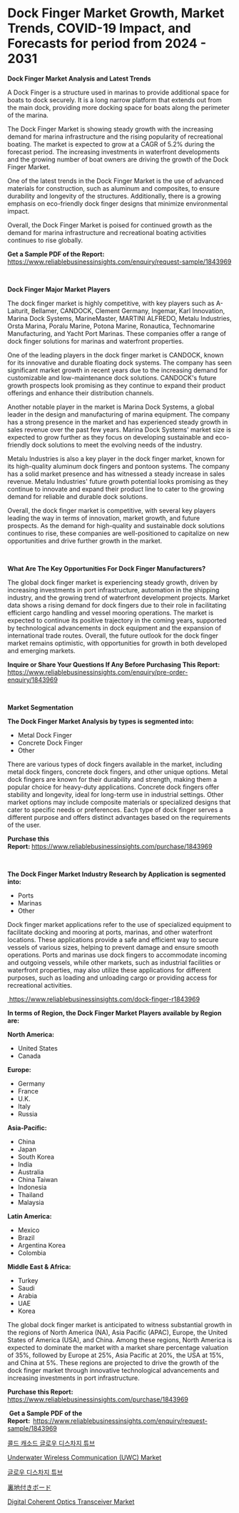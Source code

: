 <p><h1>Dock Finger Market Growth, Market Trends, COVID-19 Impact, and Forecasts for period from 2024 - 2031</h1></p><p><strong>Dock Finger Market Analysis and Latest Trends</strong></p>
<p><p>A Dock Finger is a structure used in marinas to provide additional space for boats to dock securely. It is a long narrow platform that extends out from the main dock, providing more docking space for boats along the perimeter of the marina.</p><p>The Dock Finger Market is showing steady growth with the increasing demand for marina infrastructure and the rising popularity of recreational boating. The market is expected to grow at a CAGR of 5.2% during the forecast period. The increasing investments in waterfront developments and the growing number of boat owners are driving the growth of the Dock Finger Market.</p><p>One of the latest trends in the Dock Finger Market is the use of advanced materials for construction, such as aluminum and composites, to ensure durability and longevity of the structures. Additionally, there is a growing emphasis on eco-friendly dock finger designs that minimize environmental impact.</p><p>Overall, the Dock Finger Market is poised for continued growth as the demand for marina infrastructure and recreational boating activities continues to rise globally.</p></p>
<p><strong>Get a Sample PDF of the Report:&nbsp;</strong> <a href="https://www.reliablebusinessinsights.com/enquiry/request-sample/1843969">https://www.reliablebusinessinsights.com/enquiry/request-sample/1843969</a></p>
<p>&nbsp;</p>
<p><strong>Dock Finger Major Market Players</strong></p>
<p><p>The dock finger market is highly competitive, with key players such as A-Laiturit, Bellamer, CANDOCK, Clement Germany, Ingemar, Karl Innovation, Marina Dock Systems, MarineMaster, MARTINI ALFREDO, Metalu Industries, Orsta Marina, Poralu Marine, Potona Marine, Ronautica, Technomarine Manufacturing, and Yacht Port Marinas. These companies offer a range of dock finger solutions for marinas and waterfront properties.</p><p>One of the leading players in the dock finger market is CANDOCK, known for its innovative and durable floating dock systems. The company has seen significant market growth in recent years due to the increasing demand for customizable and low-maintenance dock solutions. CANDOCK's future growth prospects look promising as they continue to expand their product offerings and enhance their distribution channels.</p><p>Another notable player in the market is Marina Dock Systems, a global leader in the design and manufacturing of marina equipment. The company has a strong presence in the market and has experienced steady growth in sales revenue over the past few years. Marina Dock Systems' market size is expected to grow further as they focus on developing sustainable and eco-friendly dock solutions to meet the evolving needs of the industry.</p><p>Metalu Industries is also a key player in the dock finger market, known for its high-quality aluminum dock fingers and pontoon systems. The company has a solid market presence and has witnessed a steady increase in sales revenue. Metalu Industries' future growth potential looks promising as they continue to innovate and expand their product line to cater to the growing demand for reliable and durable dock solutions.</p><p>Overall, the dock finger market is competitive, with several key players leading the way in terms of innovation, market growth, and future prospects. As the demand for high-quality and sustainable dock solutions continues to rise, these companies are well-positioned to capitalize on new opportunities and drive further growth in the market.</p></p>
<p>&nbsp;</p>
<p><strong>What Are The Key Opportunities For Dock Finger Manufacturers?</strong></p>
<p><p>The global dock finger market is experiencing steady growth, driven by increasing investments in port infrastructure, automation in the shipping industry, and the growing trend of waterfront development projects. Market data shows a rising demand for dock fingers due to their role in facilitating efficient cargo handling and vessel mooring operations. The market is expected to continue its positive trajectory in the coming years, supported by technological advancements in dock equipment and the expansion of international trade routes. Overall, the future outlook for the dock finger market remains optimistic, with opportunities for growth in both developed and emerging markets.</p></p>
<p><strong>Inquire or Share Your Questions If Any Before Purchasing This Report:</strong> <a href="https://www.reliablebusinessinsights.com/enquiry/pre-order-enquiry/1843969">https://www.reliablebusinessinsights.com/enquiry/pre-order-enquiry/1843969</a></p>
<p>&nbsp;</p>
<p><strong>Market Segmentation</strong></p>
<p><strong>The Dock Finger Market Analysis by types is segmented into:</strong></p>
<p><ul><li>Metal Dock Finger</li><li>Concrete Dock Finger</li><li>Other</li></ul></p>
<p><p>There are various types of dock fingers available in the market, including metal dock fingers, concrete dock fingers, and other unique options. Metal dock fingers are known for their durability and strength, making them a popular choice for heavy-duty applications. Concrete dock fingers offer stability and longevity, ideal for long-term use in industrial settings. Other market options may include composite materials or specialized designs that cater to specific needs or preferences. Each type of dock finger serves a different purpose and offers distinct advantages based on the requirements of the user.</p></p>
<p><strong>Purchase this Report:&nbsp;</strong><a href="https://www.reliablebusinessinsights.com/purchase/1843969">https://www.reliablebusinessinsights.com/purchase/1843969</a></p>
<p>&nbsp;</p>
<p><strong>The Dock Finger Market Industry Research by Application is segmented into:</strong></p>
<p><ul><li>Ports</li><li>Marinas</li><li>Other</li></ul></p>
<p><p>Dock finger market applications refer to the use of specialized equipment to facilitate docking and mooring at ports, marinas, and other waterfront locations. These applications provide a safe and efficient way to secure vessels of various sizes, helping to prevent damage and ensure smooth operations. Ports and marinas use dock fingers to accommodate incoming and outgoing vessels, while other markets, such as industrial facilities or waterfront properties, may also utilize these applications for different purposes, such as loading and unloading cargo or providing access for recreational activities.</p></p>
<p><a href="https://www.reliablebusinessinsights.com/dock-finger-r1843969">&nbsp;https://www.reliablebusinessinsights.com/dock-finger-r1843969</a></p>
<p><strong>In terms of Region, the Dock Finger Market Players available by Region are:</strong></p>
<p>
    <p> <strong> North America: </strong>
        <ul>
            <li>United States</li>
            <li>Canada</li>
        </ul>
        </p> 
    <p> <strong> Europe: </strong>
        <ul>
            <li>Germany</li>
            <li>France</li>
            <li>U.K.</li>
            <li>Italy</li>
            <li>Russia</li>
        </ul>
        </p> 
    <p> <strong> Asia-Pacific: </strong>
        <ul>
            <li>China</li>
            <li>Japan</li>
            <li>South Korea</li>
            <li>India</li>
            <li>Australia</li>
            <li>China Taiwan</li>
            <li>Indonesia</li>
            <li>Thailand</li>
            <li>Malaysia</li>
        </ul>
        </p> 
    <p> <strong> Latin America: </strong>
        <ul>
            <li>Mexico</li>
            <li>Brazil</li>
            <li>Argentina Korea</li>
            <li>Colombia</li>
        </ul>
        </p> 
    <p> <strong> Middle East & Africa: </strong>
        <ul>
            <li>Turkey</li>
            <li>Saudi</li>
            <li>Arabia</li>
            <li>UAE</li>
            <li>Korea</li>
        </ul>
    </p>
    </p>
<p><p>The global dock finger market is anticipated to witness substantial growth in the regions of North America (NA), Asia Pacific (APAC), Europe, the United States of America (USA), and China. Among these regions, North America is expected to dominate the market with a market share percentage valuation of 35%, followed by Europe at 25%, Asia Pacific at 20%, the USA at 15%, and China at 5%. These regions are projected to drive the growth of the dock finger market through innovative technological advancements and increasing investments in port infrastructure.</p></p>
<p><strong>Purchase this Report: </strong><a href="https://www.reliablebusinessinsights.com/purchase/1843969">https://www.reliablebusinessinsights.com/purchase/1843969</a></p>
<p>&nbsp;<strong>Get a Sample PDF of the Report:&nbsp;&nbsp;</strong><a href="https://www.reliablebusinessinsights.com/enquiry/request-sample/1843969">https://www.reliablebusinessinsights.com/enquiry/request-sample/1843969</a></p>
<p><strong></strong></p>
<p><p><a href="https://github.com/Elenrrera7685/Market-Research-Report-List-2/blob/main/9787839165692.md">콜드 캐소드 글로우 디스차지 튜브</a></p><p><a href="https://github.com/goodweq44/Market-Research-Report-List-1/blob/main/underwater-wireless-communication-uwc-market.md">Underwater Wireless Communication (UWC) Market</a></p><p><a href="https://github.com/vsn7qpua81q/Market-Research-Report-List-2/blob/main/3622934165691.md">글로우 디스차지 튜브</a></p><p><a href="https://github.com/DeonBoer2023/Market-Research-Report-List-1/blob/main/9893690155024.md">裏地付きボード</a></p><p><a href="https://github.com/MaraKoelpin2023/Market-Research-Report-List-1/blob/main/digital-coherent-optics-transceiver-market.md">Digital Coherent Optics Transceiver Market</a></p></p>